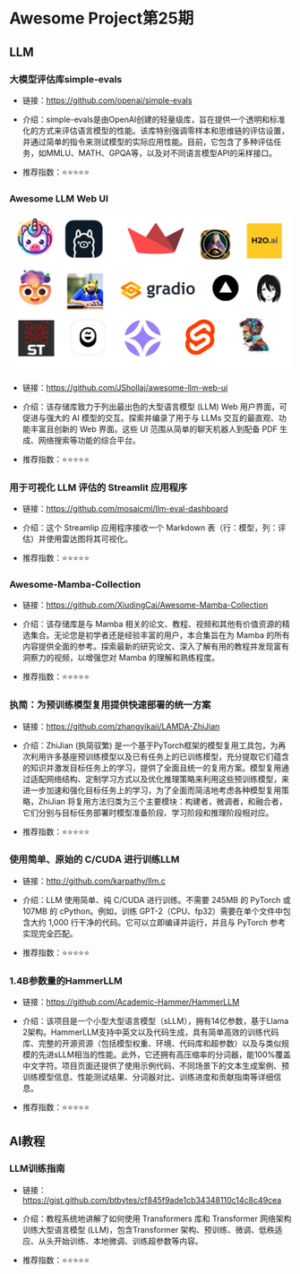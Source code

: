 # Awesome Project第25期

## LLM

### 大模型评估库simple-evals 

- 链接：https://github.com/openai/simple-evals
  
- 介绍：​simple-evals是由OpenAI创建的轻量级库，旨在提供一个透明和标准化的方式来评估语言模型的性能。该库特别强调零样本和思维链的评估设置，并通过简单的指令来测试模型的实际应用性能。目前，它包含了多种评估任务，如MMLU、MATH、GPQA等，以及对不同语言模型API的采样接口。

- 推荐指数：⭐️⭐️⭐️⭐️⭐️

### Awesome LLM Web UI


![](images/20240408-20240414/awesome-llm-web-ui.png)

- 链接：https://github.com/JShollaj/awesome-llm-web-ui
  
- 介绍：​​该存储库致力于列出最出色的大型语言模型 (LLM) Web 用户界面，可促进与强大的 AI 模型的交互。探索并编录了用于与 LLMs 交互的最直观、功能丰富且创新的 Web 界面。这些 UI 范围从简单的聊天机器人到配备 PDF 生成、网络搜索等功能的综合平台。

- 推荐指数：⭐️⭐️⭐️⭐️⭐️

### 用于可视化 LLM 评估的 Streamlit 应用程序

- 链接：https://github.com/mosaicml/llm-eval-dashboard
  
- 介绍：​​这个 Streamlip 应用程序接收一个 Markdown 表（行：模型，列：评估）并使用雷达图将其可视化。

- 推荐指数：⭐️⭐️⭐️⭐️⭐️

### Awesome-Mamba-Collection

- 链接：https://github.com/XiudingCai/Awesome-Mamba-Collection
  
- 介绍：​​该存储库是与 Mamba 相关的论文、教程、视频和其他有价值资源的精选集合。无论您是初学者还是经验丰富的用户，本合集旨在为 Mamba 的所有内容提供全面的参考。探索最新的研究论文、深入了解有用的教程并发现富有洞察力的视频，以增强您对 Mamba 的理解和熟练程度。

- 推荐指数：⭐️⭐️⭐️⭐️⭐️

### 执简：为预训练模型复用提供快速部署的统一方案

- 链接：https://github.com/zhangyikaii/LAMDA-ZhiJian
  
- 介绍：​​ZhiJian (执简驭繁) 是一个基于PyTorch框架的模型复用工具包，为再次利用许多基座预训练模型以及已有任务上的已训练模型，充分提取它们蕴含的知识并激发目标任务上的学习，提供了全面且统一的复用方案。模型复用通过适配网络结构、定制学习方式以及优化推理策略来利用这些预训练模型，来进一步加速和强化目标任务上的学习，为了全面而简洁地考虑各种模型复用策略，ZhiJian 将复用方法归类为三个主要模块：构建者，微调者，和融合者，它们分别与目标任务部署时模型准备阶段、学习阶段和推理阶段相对应。

- 推荐指数：⭐️⭐️⭐️⭐️⭐️

### 使用简单、原始的 C/CUDA 进行训练LLM

- 链接：http://github.com/karpathy/llm.c
  
- 介绍：​​LLM 使用简单、纯 C/CUDA 进行训练。不需要 245MB 的 PyTorch 或 107MB 的 cPython。例如，训练 GPT-2（CPU、fp32）需要在单个文件中包含大约 1,000 行干净的代码。它可以立即编译并运行，并且与 PyTorch 参考实现完全匹配。

- 推荐指数：⭐️⭐️⭐️⭐️⭐️

### 1.4B参数量的HammerLLM

- 链接：https://github.com/Academic-Hammer/HammerLLM
  
- 介绍：​​该项目是一个小型大型语言模型（sLLM），拥有14亿参数，基于Llama 2架构。HammerLLM支持中英文以及代码生成，具有简单高效的训练代码库、完整的开源资源（包括模型权重、环境、代码库和超参数）以及与类似规模的先进sLLM相当的性能。此外，它还拥有高压缩率的分词器，能100%覆盖中文字符。项目页面还提供了使用示例代码、不同场景下的文本生成案例、预训练模型信息、性能测试结果、分词器对比、训练进度和贡献指南等详细信息。

- 推荐指数：⭐️⭐️⭐️⭐️⭐️

## AI教程

### LLM训练指南

- 链接：https://gist.github.com/btbytes/cf845f9ade1cb34348110c14c8c49cea
  
- 介绍：​教程​系统地讲解了如何使用 Transformers 库和 Transformer 网络架构训练大型语言模型 (LLM)，包含Transformer 架构、预训练、微调、低秩适应、从头开始训练、本地微调、训练超参数等内容。

- 推荐指数：⭐️⭐️⭐️⭐️⭐️